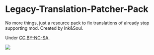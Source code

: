 # Legacy-Translation-Patcher-Pack
No more things, just a resource pack to fix translations of already stop supporting mod. Created by Ink&amp;Soul.

Under [CC BY-NC-SA](https://creativecommons.org/licenses/by-nc-sa/4.0/).

![](https://mirrors.creativecommons.org/presskit/buttons/88x31/png/by-nc-sa.png)
